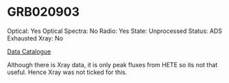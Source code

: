 # GRB020903

Optical: Yes
Optical Spectra: No
Radio: Yes
State: Unprocessed
Status: ADS Exhausted
Xray: No

[Data Catalogue](GRB020903%209816fb77213f41a498af5c7447e6dc68/Data%20Catalogue%203888f3f8f4924582be07492a3236e9d1.csv)

Although there is Xray data, it is only peak fluxes from HETE so its not that useful. Hence Xray was not ticked for this.